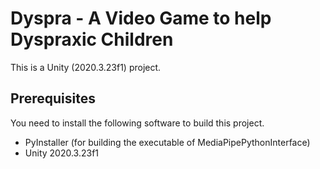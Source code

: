# Dyspra - A Video Game to help Dyspraxic Children

This is a Unity (2020.3.23f1) project.

## Prerequisites

You need to install the following software to build this project.

- PyInstaller (for building the executable of MediaPipePythonInterface)
- Unity 2020.3.23f1
